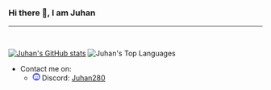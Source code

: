 ### Hi there 👋, I am Juhan
---
<br>

[![Juhan's GitHub stats](https://github-readme-stats.vercel.app/api?username=Juhan280&theme=react&show_icons=true&bg_color=090909&hide_border=true&count_private=true)](https://github.com/Juhan280)
![Juhan's Top Languages](https://denvercoder1-github-readme-stats.vercel.app/api/top-langs/?username=Juhan280&langs_count=6&layout=compact&theme=react&hide_border=true&bg_color=090909)

- Contact me on:
  - <img alt="discord-icon" src="discord-icon.svg" height="15em"> Discord: [Juhan280](https://discord.com/users/748758747861745796)
